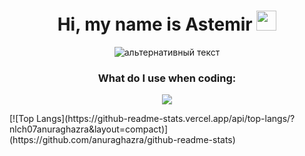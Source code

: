 <h1 align="center">Hi, my name is Astemir
<img src="https://github.com/blackcater/blackcater/raw/main/images/Hi.gif" height="32"/></h1>
<div id="gifka" align="center">
<img src="https://i.giphy.com/media/v1.Y2lkPTc5MGI3NjExYzJlNDZsc2NzMDhka240bnFzeWg1YWJteHIxdGlxdDhjbmRlYXZwYyZlcD12MV9pbnRlcm5hbF9naWZfYnlfaWQmY3Q9Zw/yYSSBtDgbbRzq/giphy.gif" alt="альтернативный текст" align="center">
</div>
  <h3 align="center">What do I use when coding:</h3>
  <p align="center"> 
     <img src="https://skillicons.dev/icons?i=js,css,html,py,cpp,vscode,github"/>
  </p>
[![Top Langs](https://github-readme-stats.vercel.app/api/top-langs/?nlch07anuraghazra&layout=compact)](https://github.com/anuraghazra/github-readme-stats)
